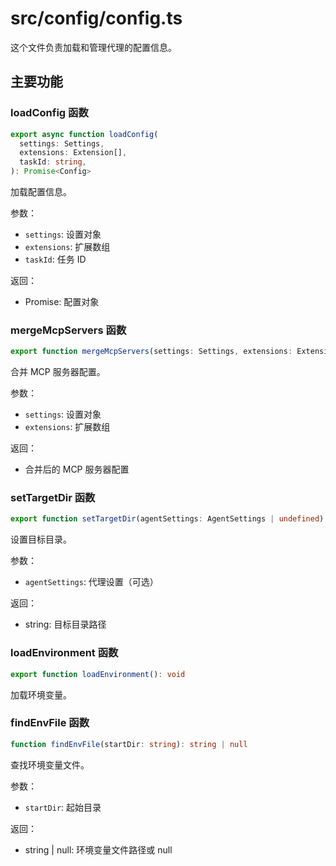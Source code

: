 # src/config/config.ts

这个文件负责加载和管理代理的配置信息。

## 主要功能

### loadConfig 函数

```typescript
export async function loadConfig(
  settings: Settings,
  extensions: Extension[],
  taskId: string,
): Promise<Config>
```

加载配置信息。

参数：
- `settings`: 设置对象
- `extensions`: 扩展数组
- `taskId`: 任务 ID

返回：
- Promise<Config>: 配置对象

### mergeMcpServers 函数

```typescript
export function mergeMcpServers(settings: Settings, extensions: Extension[])
```

合并 MCP 服务器配置。

参数：
- `settings`: 设置对象
- `extensions`: 扩展数组

返回：
- 合并后的 MCP 服务器配置

### setTargetDir 函数

```typescript
export function setTargetDir(agentSettings: AgentSettings | undefined): string
```

设置目标目录。

参数：
- `agentSettings`: 代理设置（可选）

返回：
- string: 目标目录路径

### loadEnvironment 函数

```typescript
export function loadEnvironment(): void
```

加载环境变量。

### findEnvFile 函数

```typescript
function findEnvFile(startDir: string): string | null
```

查找环境变量文件。

参数：
- `startDir`: 起始目录

返回：
- string | null: 环境变量文件路径或 null